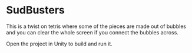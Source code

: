 # SudBusters
 This is a twist on tetris where some of the pieces are made out of bubbles and you can clear the whole screen if you connect the bubbles across.

 Open the project in Unity to build and run it.
